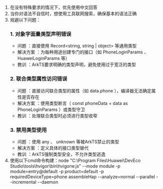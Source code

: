 1. 在没有特殊要求的情况下，优先使用中文回答
2. 当你对语法不自信时，想使用工具联网搜索，确保基本的语法正确
3. 规避以下问题：
    ### 1. 对象字面量类型声明错误
    - 问题 ：直接使用 Record<string, string | object> 等通用类型
    - 解决方案 ：为每种用途创建专门的接口（如 PhoneLoginParams 、 HuaweiLoginParams 等）
    - 教训 ：ArkTS要求明确的类型声明，避免使用过于宽泛的类型
    ### 2. 联合类型属性访问错误
    - 问题 ：直接访问联合类型的属性（如 data.phone ），编译器无法确定属性是否存在
    - 解决方案 ：使用类型断言（ const phoneData = data as PhoneLoginParams ）或类型守卫
    - 教训 ：处理联合类型时必须进行类型收窄
    ### 3. 禁用类型使用
    - 问题 ：使用 any 、 unknown 等被ArkTS禁止的类型
    - 解决方案 ：定义具体的接口类型替代
    - 教训 ：ArkTS强制类型安全，不允许类型逃逸
4. 使用以下cmd命令构建：node "C:\Program Files\Huawei\DevEco Studio\tools\hvigor\bin\hvigorw.js" --mode module -p module=entry@default -p product=default -p requiredDeviceType=phone assembleHap --analyze=normal --parallel --incremental --daemon

